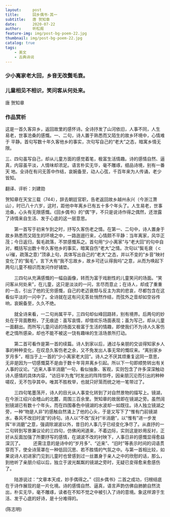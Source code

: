 ```yaml
---
layout:     post
title:      回乡偶书·其一
subtitle:   唐 贺知章
date:       2020-07-22
author:     听松阁
feature-img: img/post-bg-poem-22.jpg
thumbnail: img/post-bg-poem-22.jpg
catalog: true
tags:
    - 美文
    - 古典诗词
---
```



### 少小离家老大回，乡音无改鬓毛衰。
### 儿童相见不相识，笑问客从何处来。

唐 贺知章

### 作品赏析
这是一首久客异乡，返回故里的感怀诗。全诗抒发了山河依旧，人事不同，人生
易老，世事沧桑的感慨。一、二句，诗人置于熟悉而又陌生的故乡环境中，心情难于
平静。首句写数十年久客他乡的事实，次句写自己的“老大”之态，暗寓乡情无限。

三、四句虽写自己，却从儿童方面的感觉着笔，极富生活情趣。诗的感情自然、逼
真，内容虽平淡，人情味却浓足。语言朴实无华，毫不雕琢，细品诗境，别有一番天
地。全诗在有问无答中作结，哀婉备至，动人心弦，千百年来为人传诵，老少皆知。

翻译、评析：刘建勋

贺知章在天宝三载（744），辞去朝廷官职，告老返回故乡越州永兴（今浙江萧山），时已八十六岁，这时，距他中年离乡已有五十多个年头了。人生易老，世事沧桑，心头有无限感慨。《回乡偶书》的“偶”字，不只是说诗作得之偶然，还泄露了诗情来自生活、发于心底的这一层意思。

　　第一首写于初来乍到之时，抒写久客伤老之情。在第一、二句中，诗人置身于故乡熟悉而又陌生的环境之中，一路迤逦行来，心情颇不平静：当年离家，风华正茂；今日返归，鬓毛疏落，不禁感慨系之。首句用“少小离家”与“老大回”的句中自对，概括写出数十年久客他乡的事实，暗寓自伤“老大”之情。次句以“鬓毛衰（ｃｕī催，疏落之意）”顶承上句，具体写出自己的“老大”之态，并以不变的“乡音”映衬变化了的“鬓毛”，言下大有“我不忘故乡，故乡可还认得我吗”之意，从而为唤起下两句儿童不相识而发问作好铺垫。
  
　　三四句从充满感慨的一幅自画像，转而为富于戏剧性的儿童笑问的场面。“笑问客从何处来”，在儿童，这只是淡淡的一问，言尽而意止；在诗人，却成了重重的一击，引出了他的无穷感慨，自己的老迈衰颓与反主为宾的悲哀，尽都包含在这看似平淡的一问中了。全诗就在这有问无答处悄然作结，而弦外之音却如空谷传响，哀婉备至，久久不绝。
  
　　就全诗来看，一二句尚属平平，三四句却似峰回路转，别有境界。后两句的妙处在于背面敷粉，了无痕迹：虽写哀情，却借欢乐场面表现；虽为写己，却从儿童一面翻出。而所写儿童问话的场面又极富于生活的情趣，即使我们不为诗人久客伤老之情所感染，却也不能不被这一饶有趣味的生活场景所打动。
  
　　第二首可看作是第一首的续篇。诗人到家以后，通过与亲朋的交谈得知家乡人事的种种变化，在叹息久客伤老之余，又不免发出人事无常的慨叹来。“离别家乡岁月多”，相当于上一首的“少小离家老大回”。诗人之不厌其烦重复这同一意思，无非是因为一切感慨莫不是由于数十年背井离乡引起。所以下一句即顺势转出有关人事的议论。“近来人事半消磨”一句，看似抽象、客观，实则包含了许多深深触动诗人感情的具体内容，“访旧半为鬼”时发出的阵阵惊呼，因亲朋沉沦而引出的种种嗟叹，无不包孕其中。唯其不胜枚举，也就只好笼而统之地一笔带过了。
  
　　三四句笔墨荡开，诗人的目光从人事变化转到了对自然景物的描写上。镜湖，在今浙江绍兴会稽山的北麓，周围三百余里。贺知章的故居即在镜湖之旁。虽然阔别镜湖已有数十个年头，而在四围春色中镜湖的水波却一如既往。诗人独立镜湖之旁，一种“物是人非”的感触自然涌上了他的心头，于是又写下了“惟有门前镜湖水，春风不改旧时波”的诗句。诗人以“不改”反衬“半消磨”，以“惟有”进一步发挥“半消磨”之意，强调除湖波以外，昔日的人事几乎已经变化净尽了。从直抒的一二句转到写景兼议论的三四句，仿佛闲闲道来，不着边际，实则这是妙用反衬，正好从反面加强了所要抒写的感情，在湖波不改的衬映下，人事日非的感慨显得愈益深沉了。
　　还需注意的是诗中的“岁月多”、“近来”、“旧时”等表示时间的词语贯穿而下，使全诗笼罩在一种低回沉思、若不胜情的气氛之中。与第一首相比较，如果说诗人初进家门见到儿童时也曾感到过一丝置身于亲人之中的欣慰的话，那么，到他听了亲朋介绍以后，独立于波光粼粼的镜湖之旁时，无疑已变得愈来愈感伤了。
  
　　陆游说过：“文章本天成，妙手偶得之。”《回乡偶书》二首之成功，归根结底在于诗作展现的是一片化境。诗的感情自然、逼真，语言声韵仿佛自肺腑自然流出，朴实无华，毫不雕琢，读者在不知不觉之中被引入了诗的意境。象这样源于生活、发于心底的好诗，是十分难得的。　　
  
(陈志明)
